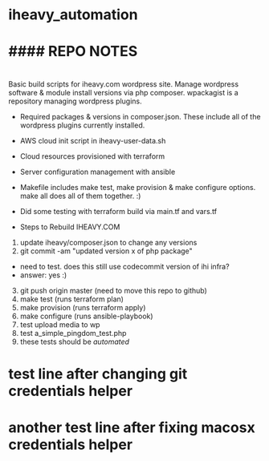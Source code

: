 # iheavy_automation
# 
# #### REPO NOTES ####
#
Basic build scripts for iheavy.com wordpress site.
Manage wordpress software & module install versions via php composer.
wpackagist is a repository managing wordpress plugins.


* Required packages & versions in composer.json.  These include all of
the wordpress plugins currently installed.

* AWS cloud init script in iheavy-user-data.sh



* Cloud resources provisioned with terraform

* Server configuration management with ansible

* Makefile includes make test, make provision & make configure
options.  make all does all of them together.  :)

* Did some testing with terraform build via main.tf and vars.tf


* Steps to Rebuild IHEAVY.COM

1. update iheavy/composer.json to change any versions
2. git commit -am "updated version x of php package"
- need to test.  does this still use codecommit version of ihi infra?
- answer: yes :)
3. git push origin master (need to move this repo to github)
4. make test (runs terraform plan)
5. make provision (runs terraform apply)
6. make configure (runs ansible-playbook)
7. test upload media to wp
8. test a_simple_pingdom_test.php
9. these tests should be *automated*


# test line after changing git credentials helper
# another test line after fixing macosx credentials helper